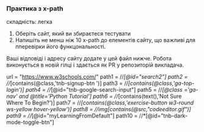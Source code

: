 ### Практика з x-path
складність: легка

1. Оберіть сайт, який ви збираєтеся тестувати
2. Напишіть не менш ніж 10 x-path до елементів сайту, що важливі для пперевірки його функцональності.

Ваші відповіді і адресу сайту додате у цей файл нижче.
Робота виконується в новій гілці і здається як PR у репозиторій викладача.

url = "https://www.w3schools.com/"
path1 = //*[@id="search2"]
path2 = //*[contains(@class,'tnb-signup-btn ')]
path3 = //*[contains(@class,'ga-top-login')]
path4 = //*[@id="tnb-google-search-input"]
path5 = //*[@class ='ga-nav' and @title='Python Tutorial']
path6 = //*[contains(text(),'Not Sure Where To Begin?')]
path7 = //*[contains(@class,'exercise-button w3-round ws-yellow hover-yellow')]
path8 = //img[contains(@src,"codeeditor.gif")]
path9 = //*[@id="myLearningFromDefault"]
path10 = //*[@id="tnb-dark-mode-toggle-btn"]



